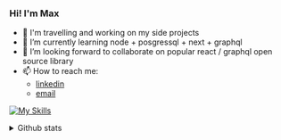 ### Hi! I'm Max 

- :palm_tree: I'm travelling and working on my side projects
- 🌱 I’m currently learning node + posgressql + next + graphql
- 👯 I’m looking forward to collaborate on popular react / graphql open source library
- 📫 How to reach me:
  - [linkedin](https://www.linkedin.com/in/maksim-shchutsky-206000112/)
  - [email](maksim.shchytski@gmail.com)

[![My Skills](https://skillicons.dev/icons?i=react,nextjs,js,ts,apollo,graphql,nodejs,nestjs,postgres)](https://skillicons.dev)

<details>
  <summary>Github stats</summary>
  <img alt="maximsan's github stats" src="https://github-readme-stats.vercel.app/api?username=maximsan&show_icons=true&theme=prussian"/>
</details

